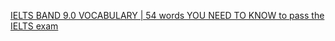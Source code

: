 [IELTS BAND 9.0 VOCABULARY | 54 words YOU NEED TO KNOW to pass the IELTS exam](https://www.youtube.com/watch?v=UgsZLtBru30)
